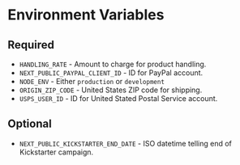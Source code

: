 # Environment Variables

## Required

- `HANDLING_RATE` - Amount to charge for product handling.
- `NEXT_PUBLIC_PAYPAL_CLIENT_ID` - ID for PayPal account.
- `NODE_ENV` - Either `production` or `development`
- `ORIGIN_ZIP_CODE` - United States ZIP code for shipping.
- `USPS_USER_ID` - ID for United Stated Postal Service account.

## Optional

- `NEXT_PUBLIC_KICKSTARTER_END_DATE` - ISO datetime telling end of Kickstarter campaign.

